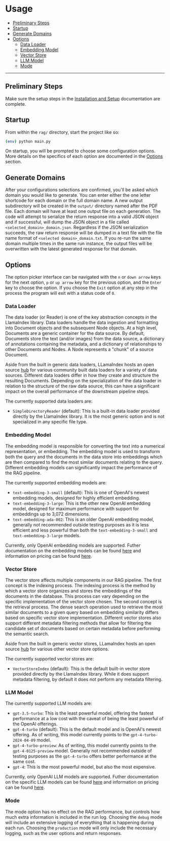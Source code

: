 # Usage

- [Preliminary Steps](#preliminary-steps)
- [Startup](#startup)
- [Generate Domains](#generate-domains)
- [Options](#options)
    - [Data Loader](#data-loader)
    - [Embedding Model](#embedding-model)
    - [Vector Store](#vector-store)
    - [LLM Model](#llm-model)
    - [Mode](#mode)

---

## Preliminary Steps

Make sure the setup steps in the [Installation and Setup](./installation.md) documentation are complete.

## Startup

From within the `rag/` directory, start the project like so: 

```bash
(env) python main.py
```

On startup, you will be prompted to choose some configuration options. More details on the specifics of each option are documented in the [Options](#options) section.

## Generate Domains

After your configurations selections are confirmed, you'll be asked which domain you would like to generate. You can enter either the one letter shortcode for each domain or the full domain name. A new output subdirectory will be created in the `output/` directory named after the PDF file. Each domain will have at least one output file on each generation. The code will attempt to serialize the return response into a valid JSON object and if successful, will dump the JSON object in a file called `<selected_domain>_domain.json`. Regardless if the JSON serialization succeeds, the raw return response will be dumped in a text file with the file name format of `<selected domain>_domain.txt`. If you re-run the same domain multiple times in the same run instance, the output files will be overwritten with the latest generated response for that domain.

## Options

The option picker interface can be navigated with the `n` or `down arrow` keys for the next option, `p` or `up arrow` key for the previous option, and the `Enter` key to choose the option. If you choose the `Exit` option at any step in the process the program will exit with a status code of `0`.

### Data Loader

The data loader (or Reader) is one of the key abstraction concepts in the LlamaIndex library. Data loaders handle the data ingestion and formatting into Document objects and the subsequent Node objects. At a high level, Documents are a generic container for the data source. By default, Documents store the text (and/or images) from the data source, a dictionary of annotations containing the metadata, and a dictionary of relationships to other Documents and Nodes. A Node represents a "chunk" of a source Document. 

Aside from the built in generic data loaders, LLamaIndex hosts an open source [hub](https://llamahub.ai/?tab=readers) for various community built data loaders for a variety of data sources. Different data loaders differ in how they create and structure the resulting Documents. Depending on the specialization of the data loader in relation to the structure of the raw data source, this can have a significant impact on the overall performance of the downstream pipeline steps.

The currently supported data loaders are:

- `SimpleDirectoryReader` (default): This is a built-in data loader provided directly by the LlamaIndex library. It is the most generic option and is not specialized in any specific file type.

### Embedding Model

The embedding model is responsible for converting the text into a numerical representation, or embedding. The embedding model is used to transform both the query and the documents in the data store into embeddings which are then compared to find the most similar documents relating to the query. Different embedding models can significantly impact the performance of the RAG pipeline. 

The currently supported embedding models are: 

- `text-embedding-3-small` (default): This is one of OpenAI's newest embedding models, designed for highly efficient embedding.
- `text-embedding-3-large`: This is the other new OpenAI embedding model, designed for maximum performance with support for embeddings up to 3,072 dimensions.
- `text-embedding-ada-002`: This is an older OpenAI embedding model, generally not recommended outside testing purposes as it is less efficient and less powerful than both the `text-embedding-3-small` and `text-embedding-3-large` models.

Currently, only OpenAI embedding models are supported. Futher documentation on the embedding models can be found [here](https://platform.openai.com/docs/guides/embeddings/what-are-embeddings) and information on pricing can be found [here](https://openai.com/pricing).

### Vector Store

The vector store affects multiple components in our RAG pipeline. The first concept is the indexing process. The indexing process is the method by which a vector store organizes and stores the embeddings of the documents in the database. This process can vary depending on the specific implementation of the vector store chosen. The second concept is the retrieval process. The dense search operation used to retrieve the most similar documents to a given query based on embedding similarity differs based on specific vector store implementation. Different vector stores also support different metadata filtering methods that allow for filtering the candidate set of documents based on certain metadata before performing the semantic search. 

Aside from the built in generic vector stores, LLamaIndex hosts an open source [hub](https://llamahub.ai/?tab=readers) for various other vector store options.

The currently supported vector stores are:

- `VectorStoreIndex` (default): This is the default built-in vector store provided directly by the LlamaIndex library. While it does support metadata filtering, by default it does not perform any metadata filtering.

### LLM Model

The currently supported LLM models are:

- `gpt-3.5-turbo`: This is the least powerful model, offering the fastest performance at a low cost with the caveat of being the least powerful of the OpenAI offerings.
- `gpt-4-turbo` (default): This is the default model and is OpenAI's newest offering. As of writing, this model currently points to the `gpt-4-turbo-2024-04-09` model.
- `gpt-4-turbo-preview`: As of writing, this model currently points to the `gpt-4-0125-preview` model. Generally not recommended outside of testing purposes as the `gpt-4-turbo` offers better performance at the same cost.
- `gpt-4`: This is the most powerful model, but also the most expensive.

Currently, only OpenAI LLM models are supported. Futher documentation on the specific LLM models can be found [here](https://platform.openai.com/docs/models/overview) and information on pricing can be found [here](https://openai.com/pricing).

### Mode

The mode option has no effect on the RAG performance, but controls how much extra information is included in the run log. Choosing the `debug` mode will include an extensive logging of everything that is happening during each run. Choosing the `production` mode will only include the necessary logging, such as the user options and return responses.
